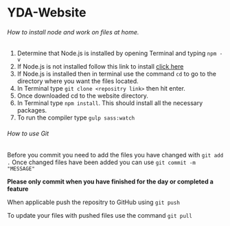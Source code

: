 # YDA-Website

###### How to install node and work on files at home.

1. Determine that Node.js is installed by opening Terminal and typing `npm -v`
2. If Node.js is not installed follow this link to install [click here](https://nodejs.org/en/download/)
3. If Node.js is installed then in terminal use the command `cd` to go to the directory where you want the files located.
4. In Terminal type `git clone <repositry link>` then hit enter.
5. Once downloaded cd to the website directory.
6. In Terminal type `npm install`. This should install all the necessary packages.
7. To run the compiler type `gulp sass:watch`

###### How to use Git
Before you commit you need to add the files you have changed with `git add .`
Once changed files have been added you can use `git commit -m "MESSAGE"`

**Please only commit when you have finished for the day or completed a feature**

When applicable push the repositry to GitHub using `git push`

To update your files with pushed files use the command `git pull`
